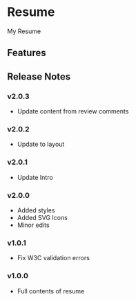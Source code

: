 # Resume

My Resume

## Features

## Release Notes

### v2.0.3
* Update content from review comments

### v2.0.2
* Update to layout

### v2.0.1
* Update Intro

### v2.0.0
* Added styles
* Added SVG Icons
* Minor edits

### v1.0.1
* Fix W3C validation errors

### v1.0.0
* Full contents of resume
